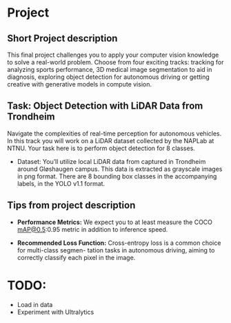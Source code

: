 # Project

## Short Project description
This final project challenges you to apply your computer vision knowledge to solve a real-world problem. Choose from four exciting tracks:  tracking for analyzing sports performance, 3D medical image segmentation to aid in diagnosis, exploring object detection for autonomous driving or getting creative with generative models in compute vision.

## Task: Object Detection with LiDAR Data from Trondheim
Navigate the complexities of real-time perception for autonomous vehicles. In this track you will work
on a LiDAR dataset collected by the NAPLab at NTNU. Your task here is to perform object detection
for 8 classes.

- Dataset: You’ll utilize local LiDAR data from captured in Trondheim around Gløshaugen campus.
This data is extracted as grayscale images in png format. There are 8 bounding box classes in the
accompanying labels, in the YOLO v1.1 format.

## Tips from project description
- <b>Performance Metrics:</b> We expect you to at least measure the COCO mAP@0.5:0.95 metric in
addition to inference speed.

- <b>Recommended Loss Function:</b> Cross-entropy loss is a common choice for multi-class segmen-
tation tasks in autonomous driving, aiming to correctly classify each pixel in the image.

# TODO:
- Load in data
- Experiment with Ultralytics